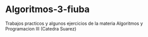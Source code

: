 # Algoritmos-3-fiuba
Trabajos practicos y algunos ejercicios de la materia Algoritmos y Programacion III (Catedra Suarez)
